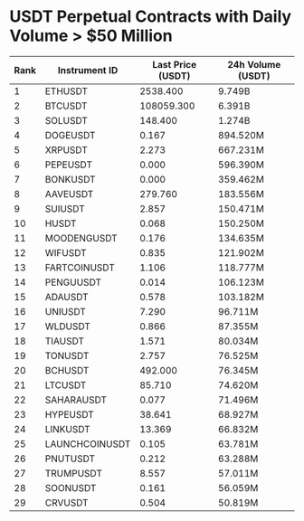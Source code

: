 # USDT Perpetual Contracts with Daily Volume > $50 Million

| Rank | Instrument ID | Last Price (USDT) | 24h Volume (USDT) |
|------|---------------|-------------------|-------------------|
| 1 | ETHUSDT | 2538.400 | 9.749B |
| 2 | BTCUSDT | 108059.300 | 6.391B |
| 3 | SOLUSDT | 148.400 | 1.274B |
| 4 | DOGEUSDT | 0.167 | 894.520M |
| 5 | XRPUSDT | 2.273 | 667.231M |
| 6 | PEPEUSDT | 0.000 | 596.390M |
| 7 | BONKUSDT | 0.000 | 359.462M |
| 8 | AAVEUSDT | 279.760 | 183.556M |
| 9 | SUIUSDT | 2.857 | 150.471M |
| 10 | HUSDT | 0.068 | 150.250M |
| 11 | MOODENGUSDT | 0.176 | 134.635M |
| 12 | WIFUSDT | 0.835 | 121.902M |
| 13 | FARTCOINUSDT | 1.106 | 118.777M |
| 14 | PENGUUSDT | 0.014 | 106.123M |
| 15 | ADAUSDT | 0.578 | 103.182M |
| 16 | UNIUSDT | 7.290 | 96.711M |
| 17 | WLDUSDT | 0.866 | 87.355M |
| 18 | TIAUSDT | 1.571 | 80.034M |
| 19 | TONUSDT | 2.757 | 76.525M |
| 20 | BCHUSDT | 492.000 | 76.345M |
| 21 | LTCUSDT | 85.710 | 74.620M |
| 22 | SAHARAUSDT | 0.077 | 71.496M |
| 23 | HYPEUSDT | 38.641 | 68.927M |
| 24 | LINKUSDT | 13.369 | 66.832M |
| 25 | LAUNCHCOINUSDT | 0.105 | 63.781M |
| 26 | PNUTUSDT | 0.212 | 63.288M |
| 27 | TRUMPUSDT | 8.557 | 57.011M |
| 28 | SOONUSDT | 0.161 | 56.059M |
| 29 | CRVUSDT | 0.504 | 50.819M |
